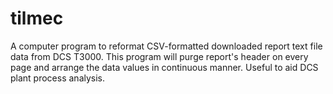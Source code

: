 # tilmec
A computer program to reformat CSV-formatted downloaded report text file data from DCS T3000.
This program will purge report's header on every page and arrange the data values in continuous manner.
Useful to aid DCS plant process analysis.
